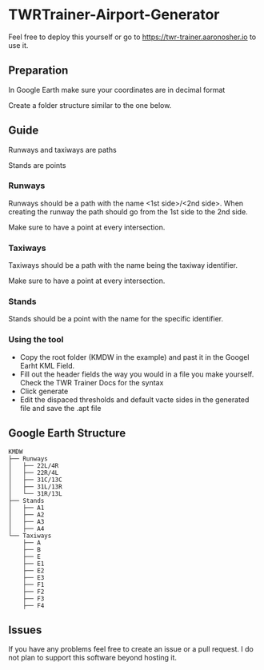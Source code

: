 # TWRTrainer-Airport-Generator
Feel free to deploy this yourself or go to https://twr-trainer.aaronosher.io to use it.

## Preparation
In Google Earth make sure your coordinates are in decimal format

Create a folder structure similar to the one below.

## Guide
Runways and taxiways are paths

Stands are points

### Runways
Runways should be a path with the name <1st side>/<2nd side>. When creating the runway the path should go from the 1st side to the 2nd side.

Make sure to have a point at every intersection.

### Taxiways
Taxiways should be a path with the name being the taxiway identifier.

Make sure to have a point at every intersection.

### Stands
Stands should be a point with the name for the specific identifier.

### Using the tool
* Copy the root folder (KMDW in the example) and past it in the Googel Earht KML Field.
* Fill out the header fields the way you would in a file you make yourself. Check the TWR Trainer Docs for the syntax
* Click generate
* Edit the dispaced thresholds and default vacte sides in the generated file and save the .apt file

## Google Earth Structure
```
KMDW
├── Runways
│   ├── 22L/4R
│   ├── 22R/4L
│   ├── 31C/13C
│   ├── 31L/13R
│   └── 31R/13L
├── Stands
│   ├── A1
│   ├── A2
│   ├── A3
│   ├── A4
└── Taxiways
    ├── A
    ├── B
    ├── E
    ├── E1
    ├── E2
    ├── E3
    ├── F1
    ├── F2
    ├── F3
    ├── F4
```

## Issues
If you have any problems feel free to create an issue or a pull request. I do not plan to support this software beyond hosting it.
